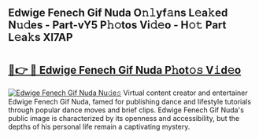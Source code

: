 ## Edwige Fenech Gif Nuda O𝚗𝚕yf𝚊ns L𝚎a𝚔ed N𝚞𝚍es - Part-vY5 P𝚑𝚘tos Vi𝚍𝚎o - H𝚘𝚝 Part L𝚎a𝚔s XI7AP

# <h2><a href="http://kfe8vp.oniu.top/?m=Edwige+Fenech+Gif+Nuda">🔗👉 🔴 Edwige Fenech Gif Nuda P𝚑ot𝚘𝚜 V𝚒d𝚎o</a></h2>

[![Edwige Fenech Gif Nuda Nu𝚍e𝚜](https://i.imgur.com/0qMVB7G.gif)](http://kfe8vp.oniu.top/?m=Edwige+Fenech+Gif+Nuda)
Virtual content creator and entertainer Edwige Fenech Gif Nuda, famed for publishing dance and lifestyle tutorials through popular dance moves and brief clips. Edwige Fenech Gif Nuda's public image is characterized by its openness and accessibility, but the depths of his personal life remain a captivating mystery.  
